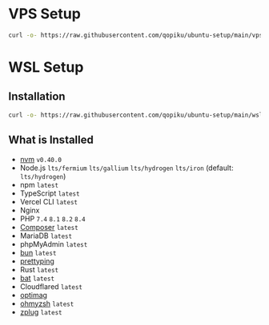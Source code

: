 # VPS Setup

```bash
curl -o- https://raw.githubusercontent.com/qopiku/ubuntu-setup/main/vps.sh | bash
```

# WSL Setup

## Installation

```bash
curl -o- https://raw.githubusercontent.com/qopiku/ubuntu-setup/main/wsl.sh | bash
```

## What is Installed

- [nvm](https://github.com/nvm-sh/nvm) `v0.40.0`
- Node.js `lts/fermium` `lts/gallium` `lts/hydrogen` `lts/iron` (default: `lts/hydrogen`)
- npm `latest`
- TypeScript `latest`
- Vercel CLI `latest`
- Nginx
- PHP `7.4` `8.1` `8.2` `8.4`
- [Composer](https://getcomposer.org) `latest`
- MariaDB `latest`
- phpMyAdmin `latest`
- [bun](https://bun.sh) `latest`
- [prettyping](https://github.com/denilsonsa/prettyping)
- Rust `latest`
- [bat](https://github.com/sharkdp/bat) `latest`
- Cloudflared `latest`
- [optimag](./optimag)
- [ohmyzsh](https://github.com/ohmyzsh/ohmyzsh) `latest`
- [zplug](https://github.com/zplug/installer) `latest`
